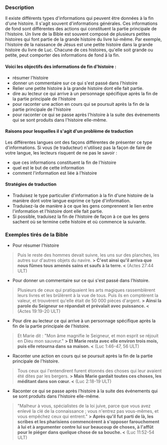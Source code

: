 ### Description

Il existe différents types d'informations qui peuvent être données à la fin d'une histoire. Il s'agit souvent d'informations générales. Ces informations de fond sont différentes des actions qui constituent la partie principale de l'histoire. Un livre de la Bible est souvent composé de plusieurs petites histoires qui font partie de la grande histoire du livre lui-même. Par exemple, l'histoire de la naissance de Jésus est une petite histoire dans la grande histoire du livre de Luc. Chacune de ces histoires, qu'elle soit grande ou petite, peut comporter des informations de fond à la fin.

#### Voici les objectifs des informations de fin d'histoire :

* résumer l'histoire
* donner un commentaire sur ce qui s'est passé dans l'histoire
* Relier une petite histoire à la grande histoire dont elle fait partie.
* dire au lecteur ce qui arrive à un personnage spécifique après la fin de la partie principale de l'histoire
* pour raconter une action en cours qui se poursuit après la fin de la partie principale de l'histoire
* pour raconter ce qui se passe après l'histoire à la suite des événements qui se sont produits dans l'histoire elle-même.

#### Raisons pour lesquelles il s'agit d'un problème de traduction

Les différentes langues ont des façons différentes de présenter ce type d'informations. Si vous (le traducteur) n'utilisez pas la façon de faire de votre langue, les lecteurs risquent de ne pas le savoir :

* que ces informations constituent la fin de l'histoire
* quel est le but de cette information
* comment l'information est liée à l'histoire

#### Stratégies de traduction

* Traduisez le type particulier d'information à la fin d'une histoire de la manière dont votre langue exprime ce type d'information.
* Traduisez-la de manière à ce que les gens comprennent le lien entre l'information et l'histoire dont elle fait partie.
* Si possible, traduisez la fin de l'histoire de façon à ce que les gens sachent où se termine cette histoire et où commence la suivante.

### Exemples tirés de la Bible

* Pour résumer l'histoire

> Puis le reste des hommes devait suivre, les uns sur des planches, les autres sur d'autres objets du navire. **> C'est ainsi qu'il arriva que nous fûmes tous amenés sains et saufs à la terre. <** (Actes 27:44 ULT)

* Pour donner un commentaire sur ce qui s'est passé dans l'histoire.

> Plusieurs de ceux qui pratiquaient les arts magiques rassemblèrent leurs livres et les brûlèrent à la vue de tous. Puis ils en comptèrent la valeur, et trouvèrent qu'elle était de 50 000 pièces d'argent. **> Ainsi la parole du Seigneur se répandait et prévalait avec puissance. <** (Actes 19:19-20 ULT)

* Pour dire au lecteur ce qui arrive à un personnage spécifique après la fin de la partie principale de l'histoire.

> Et Marie dit : "Mon âme magnifie le Seigneur, et mon esprit se réjouit en Dieu mon sauveur." **> Et Marie resta avec elle environ trois mois, puis elle retourna dans sa maison. <** (Luc 1:46-47, 56 ULT)

* Raconter une action en cours qui se poursuit après la fin de la partie principale de l'histoire.

> Tous ceux qui l'entendirent furent étonnés des choses qui leur avaient été dites par les bergers. **> Mais Marie gardait toutes ces choses, les méditant dans son cœur. <** (Luc 2:18-19 ULT)

* Raconter ce qui se passe après l'histoire à la suite des événements qui se sont produits dans l'histoire elle-même.

> "Malheur à vous, spécialistes de la loi juive, parce que vous avez enlevé la clé de la connaissance ; vous n'entrez pas vous-mêmes, et vous empêchez ceux qui entrent." **> Après qu'il fut parti de là, les scribes et les pharisiens commencèrent à s'opposer farouchement à lui et à argumenter contre lui sur beaucoup de choses, à l'affût pour le piéger dans quelque chose de sa bouche. <** (Luc 11:52-54 ULT)
